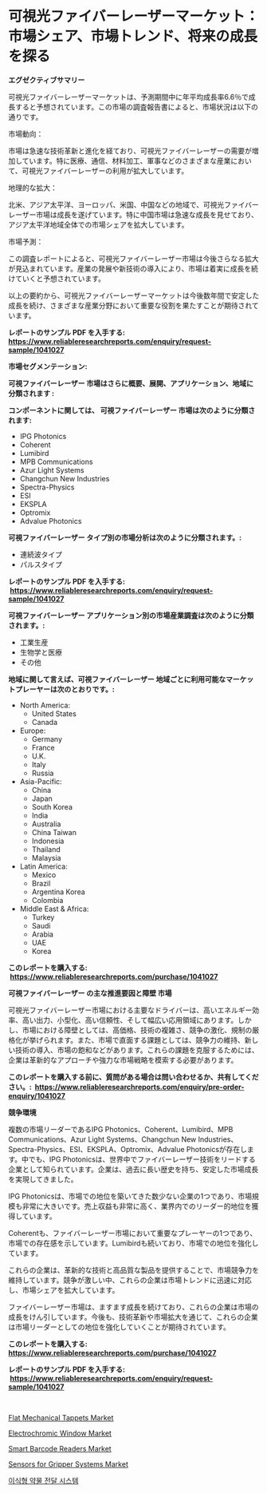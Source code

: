 <p><h1>可視光ファイバーレーザーマーケット：市場シェア、市場トレンド、将来の成長を探る</h1></p><p><strong>エグゼクティブサマリー</strong></p>
<p><p>可視光ファイバーレーザーマーケットは、予測期間中に年平均成長率6.6％で成長すると予想されています。この市場の調査報告書によると、市場状況は以下の通りです。</p><p>市場動向：</p><p>市場は急速な技術革新と進化を経ており、可視光ファイバーレーザーの需要が増加しています。特に医療、通信、材料加工、軍事などのさまざまな産業において、可視光ファイバーレーザーの利用が拡大しています。</p><p>地理的な拡大：</p><p>北米、アジア太平洋、ヨーロッパ、米国、中国などの地域で、可視光ファイバーレーザー市場は成長を遂げています。特に中国市場は急速な成長を見せており、アジア太平洋地域全体での市場シェアを拡大しています。</p><p>市場予測：</p><p>この調査レポートによると、可視光ファイバーレーザー市場は今後さらなる拡大が見込まれています。産業の発展や新技術の導入により、市場は着実に成長を続けていくと予想されています。</p><p>以上の要約から、可視光ファイバーレーザーマーケットは今後数年間で安定した成長を続け、さまざまな産業分野において重要な役割を果たすことが期待されています。</p></p>
<p><strong>レポートのサンプル PDF を入手する: <a href="https://www.reliableresearchreports.com/enquiry/request-sample/1041027">https://www.reliableresearchreports.com/enquiry/request-sample/1041027</a></strong></p>
<p><strong>市場セグメンテーション:</strong></p>
<p><strong> 可視ファイバーレーザー 市場はさらに概要、展開、アプリケーション、地域に分類されます :</strong></p>
<p><strong>コンポーネントに関しては、 可視ファイバーレーザー 市場は次のように分類されます: &nbsp;</strong></p>
<p><ul><li>IPG Photonics</li><li>Coherent</li><li>Lumibird</li><li>MPB Communications</li><li>Azur Light Systems</li><li>Changchun New Industries</li><li>Spectra-Physics</li><li>ESI</li><li>EKSPLA</li><li>Optromix</li><li>Advalue Photonics</li></ul></p>
<p><strong> 可視ファイバーレーザー タイプ別の市場分析は次のように分類されます。:</strong></p>
<p><ul><li>連続波タイプ</li><li>パルスタイプ</li></ul></p>
<p><strong>レポートのサンプル PDF を入手する: &nbsp;<a href="https://www.reliableresearchreports.com/enquiry/request-sample/1041027">https://www.reliableresearchreports.com/enquiry/request-sample/1041027</a></strong></p>
<p><strong> 可視ファイバーレーザー アプリケーション別の市場産業調査は次のように分類されます。:</strong></p>
<p><ul><li>工業生産</li><li>生物学と医療</li><li>その他</li></ul></p>
<p><strong>地域に関して言えば、可視ファイバーレーザー 地域ごとに利用可能なマーケットプレーヤーは次のとおりです。:</strong></p>
<p><ul>
    <li>
        North America:
        <ul>
            <li>United States</li>
            <li>Canada</li>
        </ul>
    </li>
    <li>
        Europe:
        <ul>
            <li>Germany</li>
            <li>France</li>
            <li>U.K.</li>
            <li>Italy</li>
            <li>Russia</li>
        </ul>
    </li>
    <li>
        Asia-Pacific:
        <ul>
            <li>China</li>
            <li>Japan</li>
            <li>South Korea</li>
            <li>India</li>
            <li>Australia</li>
            <li>China Taiwan</li>
            <li>Indonesia</li>
            <li>Thailand</li>
            <li>Malaysia</li>
        </ul>
    </li>
    <li>
        Latin America:
        <ul>
            <li>Mexico</li>
            <li>Brazil</li>
            <li>Argentina Korea</li>
            <li>Colombia</li>
        </ul>
    </li>
    <li>
        Middle East & Africa:
        <ul>
            <li>Turkey</li>
            <li>Saudi</li>
            <li>Arabia</li>
            <li>UAE</li>
            <li>Korea</li>
        </ul>
    </li>
    </ul></p>
<p><strong>このレポートを購入する: &nbsp;<a href="https://www.reliableresearchreports.com/purchase/1041027">https://www.reliableresearchreports.com/purchase/1041027</a></strong></p>
<p><strong>可視ファイバーレーザー の主な推進要因と障壁 市場</strong></p>
<p><p>可視光ファイバーレーザー市場における主要なドライバーは、高いエネルギー効率、高い出力、小型化、高い信頼性、そして幅広い応用領域にあります。しかし、市場における障壁としては、高価格、技術の複雑さ、競争の激化、規制の厳格化が挙げられます。また、市場で直面する課題としては、競争力の維持、新しい技術の導入、市場の飽和などがあります。これらの課題を克服するためには、企業は革新的なアプローチや強力な市場戦略を模索する必要があります。</p></p>
<p><strong>このレポートを購入する前に、質問がある場合は問い合わせるか、共有してください。:&nbsp; <a href="https://www.reliableresearchreports.com/enquiry/pre-order-enquiry/1041027">https://www.reliableresearchreports.com/enquiry/pre-order-enquiry/1041027</a></strong></p>
<p><strong>競争環境</strong></p>
<p><p>複数の市場リーダーであるIPG Photonics、Coherent、Lumibird、MPB Communications、Azur Light Systems、Changchun New Industries、Spectra-Physics、ESI、EKSPLA、Optromix、Advalue Photonicsが存在します。中でも、IPG Photonicsは、世界中でファイバーレーザー技術をリードする企業として知られています。企業は、過去に長い歴史を持ち、安定した市場成長を実現してきました。</p><p>IPG Photonicsは、市場での地位を築いてきた数少ない企業の1つであり、市場規模も非常に大きいです。売上収益も非常に高く、業界内でのリーダー的地位を獲得しています。</p><p>Coherentも、ファイバーレーザー市場において重要なプレーヤーの1つであり、市場での存在感を示しています。Lumibirdも続いており、市場での地位を強化しています。</p><p>これらの企業は、革新的な技術と高品質な製品を提供することで、市場競争力を維持しています。競争が激しい中、これらの企業は市場トレンドに迅速に対応し、市場シェアを拡大しています。</p><p>ファイバーレーザー市場は、ますます成長を続けており、これらの企業は市場の成長をけん引しています。今後も、技術革新や市場拡大を通じて、これらの企業は市場リーダーとしての地位を強化していくことが期待されています。</p></p>
<p><strong>このレポートを購入する: &nbsp; <a href="https://www.reliableresearchreports.com/purchase/1041027">https://www.reliableresearchreports.com/purchase/1041027</a></strong></p>
<p><strong>レポートのサンプル PDF を入手する: &nbsp;<a href="https://www.reliableresearchreports.com/enquiry/request-sample/1041027">https://www.reliableresearchreports.com/enquiry/request-sample/1041027</a></strong><strong></strong></p>
<p>&nbsp;</p>
<p><p><a href="https://issuu.com/reportprime-2/docs/flat-mechanical-tappets-market-size-2030.pptx">Flat Mechanical Tappets Market</a></p><p><a href="https://spotless-saver-8fd.notion.site/Electrochromic-Window-Market-Research-Report-Unlocks-Analysis-on-the-Market-Financial-Status-Market-55232cd1d6434a92896c277a40112d94">Electrochromic Window Market</a></p><p><a href="https://view.publitas.com/reportprime-1/smart-barcode-readers-market-research-report-unlocks-analysis-on-the-market-financial-status-market-size-and-market-revenue-upto-2031/">Smart Barcode Readers Market</a></p><p><a href="https://github.com/gdfhhhj/Market-Research-Report-List-3/blob/main/sensors-for-gripper-systems-market.md">Sensors for Gripper Systems Market</a></p><p><a href="https://github.com/JackieFauhey9089475/Market-Research-Report-List-1/blob/main/239307814431.md">이식형 약물 전달 시스템</a></p></p>